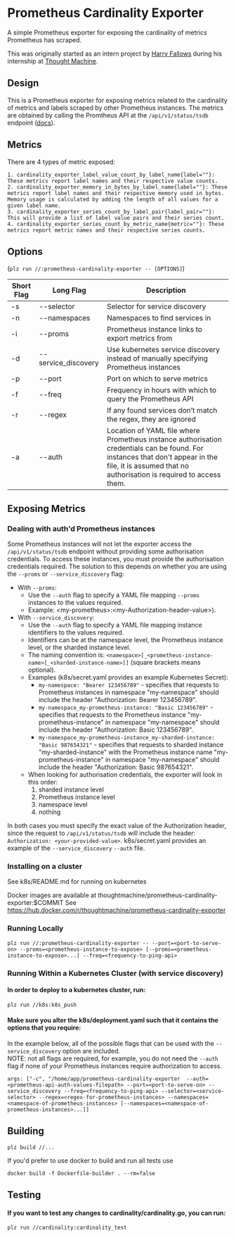 # Prometheus Cardinality Exporter

A simple Prometheus exporter for exposing the cardinality of metrics Prometheus has scraped.

This was originally started as an intern project by [Harry Fallows](https://github.com/harryfallows) during his internship at [Thought Machine](https://thoughtmachine.net/).

## Design

This is a Prometheus exporter for exposing metrics related to the cardinality of metrics and labels scraped by other Prometheus instances.
The metrics are obtained by calling the Promtheus API at the ```/api/v1/status/tsdb``` endpoint ([docs](https://prometheus.io/docs/prometheus/latest/querying/api/)).

## Metrics

There are 4 types of metric exposed:

```
1. cardinality_exporter_label_value_count_by_label_name{label=""}: These metrics report label names and their respective value counts.
2. cardinality_exporter_memory_in_bytes_by_label_name{label=""}: These metrics report label names and their respective memory used in bytes. Memory usage is calculated by adding the length of all values for a given label name.
3. cardinality_exporter_series_count_by_label_pair{label_pair=""}: This will provide a list of label value pairs and their series count.
4. cardinality_exporter_series_count_by_metric_name{metric=""}: These metrics report metric names and their respective series counts.
```
## Options

(```plz run //:prometheus-cardinality-exporter -- [OPTIONS]```)

| Short Flag | Long Flag           | Description                                                                          |
|------------|---------------------|--------------------------------------------------------------------------------------|
| -s        | --selector         | Selector for service discovery                                                       |
| -n        | --namespaces       | Namespaces to find services in                                                       |
| -i        | --proms            | Prometheus instance links to export metrics from                                     |
| -d        | --service_discovery | Use kubernetes service discovery instead of manually specifying Prometheus instances |
| -p        | --port             | Port on which to serve metrics                                                       |
| -f        | --freq             | Frequency in hours with which to query the Prometheus API                            |
| -r        | --regex            | If any found services don’t match the regex, they are ignored                        |
| -a        | --auth             | Location of YAML file where Prometheus instance authorisation credentials can be found. For instances that don't appear in the file, it is assumed that no authorisation is required to access them. |

## Exposing Metrics

### Dealing with auth'd Prometheus instances
Some Prometheus instances will not let the exporter access the ```/api/v1/status/tsdb``` endpoint without providing some authorisation credentials. To access these instances, you must provide the authorisation credentials required. The solution to this depends on whether you are using the ```--proms``` or ```--service_discovery``` flag:
- With ```--proms```: 
    - Use the ```--auth``` flag to specify a YAML file mapping ```--proms``` instances to the values required.
    - Example: \<my-prometheus\>:\<my-Authorization-header-value\>).
- With ```--service_discovery```: 
    - Use the ```--auth``` flag to specify a YAML file mapping instance identifiers to the values required.
    - Identifiers can be at the namespace level, the Prometheus instance level, or the sharded instance level. 
    - The naming convention is: ```<namespace>[_<prometheus-instance-name>[_<sharded-instance-name>]]``` (square brackets means optional). 
    - Examples (k8s/secret.yaml provides an example Kubernetes Secret):
        - ```my-namespace: "Bearer 123456789"``` - specifies that requests to Prometheus instances in namespace "my-namespace" should include the header "Authorization: Bearer 123456789".
        - ```my-namespace_my-prometheus-instance: "Basic 123456789"``` - specifies that requests to the Prometheus instance "my-prometheus-instance" in namespace "my-namespace" should include the header "Authorization: Basic 123456789".
        - ```my-namespace_my-prometheus-instance_my-sharded-instance: "Basic 987654321"``` - specifies that requests to sharded instance "my-sharded-instance" with the Prometheus instance name "my-prometheus-instance" in namespace "my-namespace" should include the header "Authorization: Basic 987654321".
    - When looking for authorisation credentials, the exporter will look in this order:
        1. sharded instance level
        1. Prometheus instance level
        1. namespace level
        1. nothing

In both cases you must specify the exact value of the Authorization header, since the request to ```/api/v1/status/tsdb``` will include the header: ```Authorization: <your-provided-value>```. k8s/secret.yaml provides an example of the ```--service_discovery``` ```--auth``` file.

### Installing on a cluster
See k8s/README.md for running on kubernetes

Docker images are available at thoughtmachine/prometheus-cardinality-exporter:$COMMIT
See  https://hub.docker.com/r/thoughtmachine/prometheus-cardinality-exporter

### Running Locally
```plz run //:prometheus-cardinality-exporter -- --port=<port-to-serve-on> --proms=<prometheus-instance-to-expose> [--proms=<prometheus-instance-to-expose>...] --freq=<frequency-to-ping-api>```

### Running Within a Kubernetes Cluster (with service discovery)
#### In order to deploy to a kubernetes cluster, run:
```plz run //k8s:k8s_push```
#### Make sure you alter the k8s/deployment.yaml such that it contains the options that you require: 
In the example below, all of the possible flags that can be used with the ```--service_discovery``` option are included.\
NOTE: not all flags are required, for example, you do not need the ```--auth``` flag if none of your Prometheus instances require authorization to access.

```args: ["-c", "/home/app/prometheus-cardinality-exporter  --auth=<prometheus-api-auth-values-filepath> --port=<port-to-serve-on> --service_discovery --freq=<frequency-to-ping-api> --selector=<service-selector> --regex=<regex-for-prometheus-instances> --namespaces=<namespace-of-prometheus-instances> [--namespaces=<namespace-of-prometheus-instances>...]]```

## Building
```plz build //...```

If you'd prefer to use docker to build and run all tests use

```docker build -f Dockerfile-builder . --rm=false```

## Testing
#### If you want to test any changes to cardinality/cardinality.go, you can run:
```plz run //cardinality:cardinality_test```
